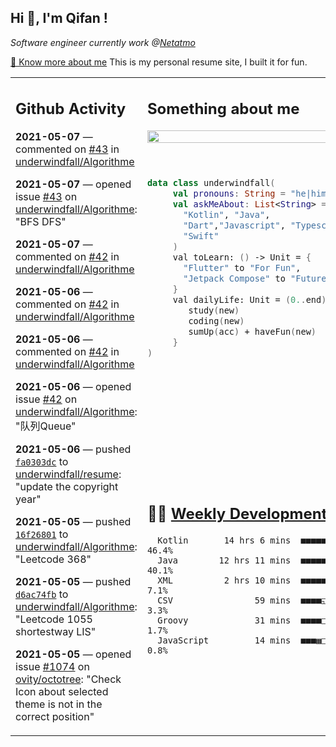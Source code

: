 <h2> Hi 👋, I'm Qifan ! </h2>
<p><em>Software engineer currently work @<a href="https://www.netatmo.com">Netatmo</a>
</em></p><p><a href="https://qifanyang.com/resume" target="_blank"> 🔭 Know more about me</a> This is my personal resume site, I built it for fun.</p>
<table><tr><td valign="top" rowspan="2">

 ## Github Activity
 <!-- githubActivity starts -->
  **2021-05-07** — commented on [#43](https://github.com/underwindfall/Algorithme/issues/43#issuecomment-834471987) in [underwindfall/Algorithme](https://api.github.com/repos/underwindfall/Algorithme)

  **2021-05-07** — opened issue [#43](https://api.github.com/repos/underwindfall/Algorithme/issues/43) on [underwindfall/Algorithme](https://api.github.com/repos/underwindfall/Algorithme): "BFS DFS"

  **2021-05-07** — commented on [#42](https://github.com/underwindfall/Algorithme/issues/42#issuecomment-834470008) in [underwindfall/Algorithme](https://api.github.com/repos/underwindfall/Algorithme)

  **2021-05-06** — commented on [#42](https://github.com/underwindfall/Algorithme/issues/42#issuecomment-833302423) in [underwindfall/Algorithme](https://api.github.com/repos/underwindfall/Algorithme)

  **2021-05-06** — commented on [#42](https://github.com/underwindfall/Algorithme/issues/42#issuecomment-833301516) in [underwindfall/Algorithme](https://api.github.com/repos/underwindfall/Algorithme)

  **2021-05-06** — opened issue [#42](https://api.github.com/repos/underwindfall/Algorithme/issues/42) on [underwindfall/Algorithme](https://api.github.com/repos/underwindfall/Algorithme): "队列Queue"

  **2021-05-06** — pushed [`fa0303dc`](https://api.github.com/repos/underwindfall/resume/commits/fa0303dc161c3cd92f16865059e37fb2d4e196e9) to [underwindfall/resume](https://api.github.com/repos/underwindfall/resume): "update the copyright year"

  **2021-05-05** — pushed [`16f26801`](https://api.github.com/repos/underwindfall/Algorithme/commits/16f268019f5e7eb9ad3b7341a099e09da85db033) to [underwindfall/Algorithme](https://api.github.com/repos/underwindfall/Algorithme): "Leetcode 368"

  **2021-05-05** — pushed [`d6ac74fb`](https://api.github.com/repos/underwindfall/Algorithme/commits/d6ac74fb2d0028bfeb09919b1701c6973eb7abe7) to [underwindfall/Algorithme](https://api.github.com/repos/underwindfall/Algorithme): "Leetcode 1055 shortestway LIS"

  **2021-05-05** — opened issue [#1074](https://api.github.com/repos/ovity/octotree/issues/1074) on [ovity/octotree](https://api.github.com/repos/ovity/octotree): "Check Icon about selected theme  is not in the correct position"
 <!-- githubActivity ends -->
 </td><td valign="top">

 ## Something about me
 <!-- profile starts -->
 <a href="https://github.com/underwindfall" width="100%">
  <img src="https://github-readme-stats.vercel.app/api?username=underwindfall&show_icons=true&icon_color=805AD5&text_color=718096&bg_color=ffffff00&hide_title=true&include_all_commits=true&count_private=true&hide_border=true" width="100%"/>
 </a>
 <br/>
 <br/>
 <br/>
 
 ```kotlin
 data class underwindfall(
      val pronouns: String = "he|him",
      val askMeAbout: List<String> = listOf(
        "Kotlin", "Java", 
        "Dart","Javascript", "Typescript",
        "Swift"
      )
      val toLearn: () -> Unit = {
        "Flutter" to "For Fun",
        "Jetpack Compose" to "Future"
      }
      val dailyLife: Unit = (0..end).reduce { acc, new ->	
         study(new)	
         coding(new)	
         sumUp(acc) + haveFun(new)	
      }
 )
 ```
 <!-- profile ends -->
 </td></tr><tr><td valign="top">

 ## 🏊‍♂️ <a href="https://gist.github.com/underwindfall/377ee88ba1fabd1e93516e48ca9c61eb" target="_blank">Weekly Development Breakdown</a>
  <!-- codeTime starts -->
  ```text
    Kotlin       14 hrs 6 mins  ■■■■■■■■■■■■■■▥□□□□□□□□□  46.4%
    Java        12 hrs 11 mins  ■■■■■■■■■■■■■□□□□□□□□□□□  40.1%
    XML          2 hrs 10 mins  ■■■■■◱□□□□□□□□□□□□□□□□□□   7.1%
    CSV                59 mins  ■■■■◱□□□□□□□□□□□□□□□□□□□   3.3%
    Groovy             31 mins  ■■■■□□□□□□□□□□□□□□□□□□□□   1.7%
    JavaScript         14 mins  ■■■▦□□□□□□□□□□□□□□□□□□□□   0.8%
  ```
  <!-- codeTime starts -->
  </td></tr></table>
